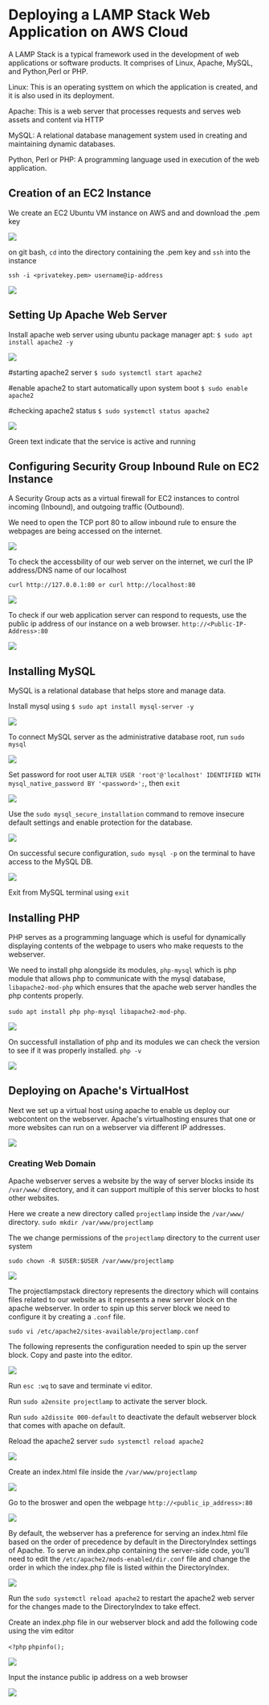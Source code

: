 # Deploying a LAMP Stack Web Application on AWS Cloud

A LAMP Stack is a typical framework used in the development of web applications or software products. It comprises of Linux, Apache, MySQL, and Python,Perl or PHP.

Linux: This is an operating systtem on which the application is created, and it is also used in its deployment.

Apache: This is a web server that processes requests and serves web assets and content via HTTP

MySQL: A relational database management system used in creating and maintaining dynamic databases.

Python, Perl or PHP: A programming language used in execution of the web application.

## Creation of an EC2 Instance
We create an EC2 Ubuntu VM instance on AWS and and download the .pem key

![](./img/lamp1.PNG)

on git bash, `cd` into the directory containing the .pem key and `ssh` into the instance

`ssh -i <privatekey.pem> username@ip-address`

![](./img/lamp2.PNG)

## Setting Up Apache Web Server

Install apache web server using ubuntu package manager apt:
`$ sudo apt install apache2 -y`

![](./img/lamp3.PNG)

#starting apache2 server
`$ sudo systemctl start apache2`

#enable apache2 to start automatically upon system boot
`$ sudo enable apache2`

#checking apache2 status
`$ sudo systemctl status apache2`

![](./img/lamp4.PNG)

Green text indicate that the service is active and running

## Configuring Security Group Inbound Rule on EC2 Instance
A Security Group acts as a virtual firewall for EC2 instances to control incoming (Inbound), and outgoing traffic (Outbound).

We need to open the TCP port 80 to allow inbound rule to ensure the webpages are being accessed on the internet.

![](./img/lamp5.PNG)

To check the accessbility of our web server on the internet, we curl the IP address/DNS name of our localhost

`curl http://127.0.0.1:80 or curl http://localhost:80`

![](./img/lamp6.PNG)

To check if our web application server can respond to requests, use the public ip address of our instance on a web browser. `http://<Public-IP-Address>:80`

![](./img/lamp7.PNG)

## Installing MySQL

MySQL is a relational database that helps store and manage data.

Install mysql using `$ sudo apt install mysql-server -y`

![](./img/lamp8.PNG)

To connect MySQL server as the administrative database root, run
`sudo mysql`

![](./img/lamp9.PNG)

Set password for root user `ALTER USER 'root'@'localhost' IDENTIFIED WITH mysql_native_password BY '<password>';`, then `exit`

![](./img/lamp10.PNG)

Use the `sudo mysql_secure_installation` command to remove insecure default settings and enable protection for the database.

![](./img/lamp11.PNG)

On successful secure configuration, `sudo mysql -p` on the terminal to have access to the MySQL DB.

![](./img/lamp12.PNG)

Exit from MySQL terminal using `exit`

## Installing PHP

PHP serves as a programming language which is useful for dynamically displaying contents of the webpage to users who make requests to the webserver.

We need to install php alongside its modules, `php-mysql` which is php module that allows php to communicate with the mysql database, `libapache2-mod-php` which ensures that the apache web server handles the php contents properly.

`sudo apt install php php-mysql libapache2-mod-php`.

![](./img/lamp13.PNG)

On successfull installation of php and its modules we can check the version to see if it was properly installed.
`php -v`

![](./img/lamp14.PNG)

## Deploying on Apache's VirtualHost

Next we set up a virtual host using apache to enable us deploy our webcontent on the webserver. Apache's virtualhosting ensures that one or more websites can run on a webserver via different IP addresses.

![](./img/lamp15.PNG)

### Creating Web Domain

Apache webserver serves a website by the way of server blocks inside its `/var/www/` directory, and it can support multiple of this server blocks to host other websites.

Here we create a new directory called `projectlamp` inside the `/var/www/` directory.
`sudo mkdir /var/www/projectlamp`

The we change permissions of the `projectlamp` directory to the current user system

`sudo chown -R $USER:$USER /var/www/projectlamp`

![](./img/lamp16.PNG)

The projectlampstack directory represents the directory which will contains files related to our website as it represents a new server block on the apache webserver. In order to spin up this server block we need to configure it by creating a `.conf` file.

`sudo vi /etc/apache2/sites-available/projectlamp.conf`

The following represents the configuration needed to spin up the server block. Copy and paste into the editor.

![](./img/lamp17.PNG)

Run `esc :wq` to save and terminate vi editor.

Run `sudo a2ensite projectlamp` to activate the server block.

Run `sudo a2dissite 000-default` to deactivate the default webserver block that comes with apache on default.

Reload the apache2 server `sudo systemctl reload apache2`

![](./img/lamp18.PNG)

Create an index.html file inside the `/var/www/projectlamp`

![](./img/lamp19.PNG)

Go to the broswer and open the webpage `http://<public_ip_address>:80`

![](./img/lamp20.PNG)


By default, the webserver has a preference for serving an index.html file based on the order of precedence by default in the DirectoryIndex settings of Apache.
To serve an index.php containing the server-side code, you’ll need to edit the `/etc/apache2/mods-enabled/dir.conf` file and change the order in which the index.php file is listed within the DirectoryIndex.

![](./img/lamp21.PNG)

Run the `sudo systemctl reload apache2` to restart the apache2 web server for the changes made to the DirectoryIndex to take effect.

Create an index.php file in our webserver block and add the following code using the vim editor

`<?php`
`phpinfo();`

![](./img/lamp22.PNG)

Input the instance public ip address on a web browser

![](./img/lamp23.PNG)
